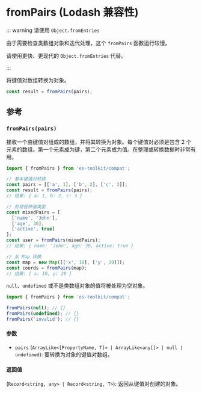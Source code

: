 # fromPairs (Lodash 兼容性)

::: warning 请使用 `Object.fromEntries`

由于需要检查类数组对象和迭代处理，这个 `fromPairs` 函数运行较慢。

请使用更快、更现代的 `Object.fromEntries` 代替。

:::

将键值对数组转换为对象。

```typescript
const result = fromPairs(pairs);
```

## 参考

### `fromPairs(pairs)`

接收一个由键值对组成的数组，并将其转换为对象。每个键值对必须是包含 2 个元素的数组。第一个元素成为键，第二个元素成为值。在整理或转换数据时非常有用。

```typescript
import { fromPairs } from 'es-toolkit/compat';

// 基本键值对转换
const pairs = [['a', 1], ['b', 2], ['c', 3]];
const result = fromPairs(pairs);
// 结果: { a: 1, b: 2, c: 3 }

// 处理各种值类型
const mixedPairs = [
  ['name', 'John'],
  ['age', 30],
  ['active', true]
];
const user = fromPairs(mixedPairs);
// 结果: { name: 'John', age: 30, active: true }

// 从 Map 转换
const map = new Map([['x', 10], ['y', 20]]);
const coords = fromPairs(map);
// 结果: { x: 10, y: 20 }
```

`null`、`undefined` 或不是类数组对象的值将被处理为空对象。

```typescript
import { fromPairs } from 'es-toolkit/compat';

fromPairs(null); // {}
fromPairs(undefined); // {}
fromPairs('invalid'); // {}
```

#### 参数

- `pairs` (`ArrayLike<[PropertyName, T]> | ArrayLike<any[]> | null | undefined`): 要转换为对象的键值对数组。

#### 返回值

(`Record<string, any> | Record<string, T>`): 返回从键值对创建的对象。
